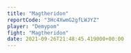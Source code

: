 ```yaml
---
title: "Magtheridon"
reportCode: "3Hc4XwmG2gfLWJYZ"
player: "Demypom"
fight: "Magtheridon"
date: 2021-09-26T21:48:45.419000+00:00
---
```

